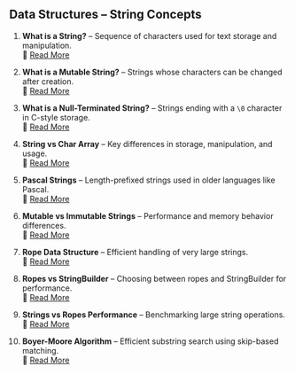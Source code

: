## Data Structures – String Concepts

1. **What is a String?** – Sequence of characters used for text storage and manipulation.  
   🔗 [Read More](https://www.fullstackprep.dev/articles/dsa/string/what-is-a-string)

2. **What is a Mutable String?** – Strings whose characters can be changed after creation.  
   🔗 [Read More](https://www.fullstackprep.dev/articles/dsa/string/what-is-a-string-mutable)

3. **What is a Null-Terminated String?** – Strings ending with a `\0` character in C-style storage.  
   🔗 [Read More](https://www.fullstackprep.dev/articles/dsa/string/what-is-null-terminated-string)

4. **String vs Char Array** – Key differences in storage, manipulation, and usage.  
   🔗 [Read More](https://www.fullstackprep.dev/articles/dsa/string/string-vs-char-array)

5. **Pascal Strings** – Length-prefixed strings used in older languages like Pascal.  
   🔗 [Read More](https://www.fullstackprep.dev/articles/dsa/string/pascal-strings)

6. **Mutable vs Immutable Strings** – Performance and memory behavior differences.  
   🔗 [Read More](https://www.fullstackprep.dev/articles/dsa/string/mutable-vs-immutable-strings)

7. **Rope Data Structure** – Efficient handling of very large strings.  
   🔗 [Read More](https://www.fullstackprep.dev/articles/dsa/string/rope-data-structure)

8. **Ropes vs StringBuilder** – Choosing between ropes and StringBuilder for performance.  
   🔗 [Read More](https://www.fullstackprep.dev/articles/dsa/string/ropes-vs-stringbuilder)

9. **Strings vs Ropes Performance** – Benchmarking large string operations.  
   🔗 [Read More](https://www.fullstackprep.dev/articles/dsa/string/strings-vs-ropes-performance)

10. **Boyer-Moore Algorithm** – Efficient substring search using skip-based matching.  
    🔗 [Read More](https://www.fullstackprep.dev/articles/dsa/string/boyer-moore-algorithm)
